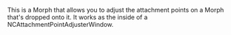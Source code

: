This is a Morph that allows you to adjust the attachment points on a Morph that's dropped onto it. It works as the inside of a NCAttachmentPointAdjusterWindow.